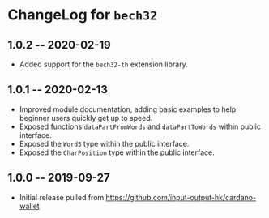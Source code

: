 # ChangeLog for `bech32`

## 1.0.2 -- 2020-02-19

+ Added support for the `bech32-th` extension library.

## 1.0.1 -- 2020-02-13

+ Improved module documentation, adding basic examples to help beginner users
  quickly get up to speed.
+ Exposed functions `dataPartFromWords` and `dataPartToWords` within public
  interface.
+ Exposed the `Word5` type within the public interface.
+ Exposed the `CharPosition` type within the public interface.

## 1.0.0 -- 2019-09-27

+ Initial release pulled from https://github.com/input-output-hk/cardano-wallet
